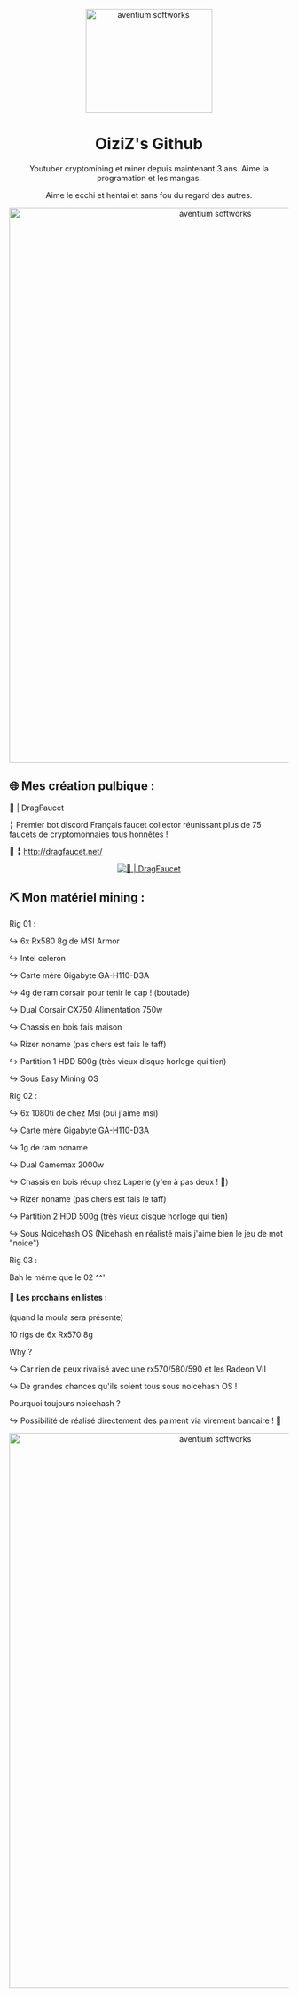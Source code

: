 <p align="center"><img src="https://zupimages.net/up/20/33/qo1u.png" width="228px" height="187px" alt="aventium softworks"></p>
<h1 align="center">OiziZ's Github</h1>
<p align="center">Youtuber cryptomining et miner depuis maintenant 3 ans. Aime la programation et les mangas.</p>
<p align="center">Aime le ecchi et hentai et sans fou du regard des autres.</p>
<p align="center"><img src="https://zupimages.net/up/20/33/3vz7.png" width="727px" height="1000px" alt="aventium softworks"></p>

## 🌐 Mes création pulbique :
🐲 | DragFaucet

╏ Premier bot discord Français faucet collector réunissant plus de 75 faucets de cryptomonnaies tous honnêtes !

🔗 ╏ http://dragfaucet.net/

<p align="center"><a href="https://top.gg/bot/711143371510644767" >
  <img src="https://top.gg/api/widget/711143371510644767.svg" alt="🐲 | DragFaucet" />
</a>
</p>

## ⛏️ Mon matériel mining :
Rig 01 :

↪ 6x Rx580 8g de MSI Armor

↪ Intel celeron

↪ Carte mère Gigabyte GA-H110-D3A 

↪ 4g de ram corsair pour tenir le cap ! (boutade)

↪ Dual Corsair CX750 Alimentation 750w

↪ Chassis en bois fais maison

↪ Rizer noname (pas chers est fais le taff)

↪ Partition 1 HDD 500g (très vieux disque horloge qui tien)

↪ Sous Easy Mining OS


Rig 02 :

↪ 6x 1080ti de chez Msi (oui j'aime msi)

↪ Carte mère Gigabyte GA-H110-D3A 

↪ 1g de ram noname

↪ Dual Gamemax 2000w

↪ Chassis en bois récup chez Laperie (y'en à pas deux ! 🎵)

↪ Rizer noname (pas chers est fais le taff)

↪ Partition 2 HDD 500g (très vieux disque horloge qui tien)

↪ Sous Noicehash OS (Nicehash en réalisté mais j'aime bien le jeu de mot "noice")


Rig 03 :

Bah le même que le 02 ^^'

#### 🔫 Les prochains en listes :
(quand la moula sera présente)

10 rigs de 6x Rx570 8g

Why ? 

↪ Car rien de peux rivalisé avec une rx570/580/590 et les Radeon VII

↪ De grandes chances qu'ils soient tous sous noicehash OS !

Pourquoi toujours noicehash ?

↪ Possibilité de réalisé directement des paiment via virement bancaire ! 💱

<p align="center"><img src="https://zupimages.net/up/20/33/ktpj.jpg" width="727px" height="1000px" alt="aventium softworks"></p>
